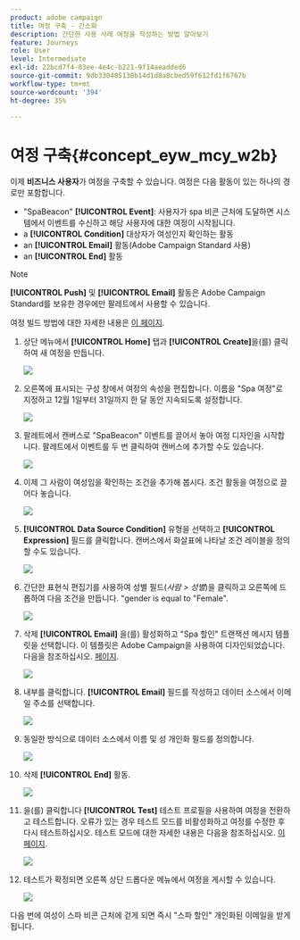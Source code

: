 ```yaml
---
product: adobe campaign
title: 여정 구축 - 간소화
description: 간단한 사용 사례 여정을 작성하는 방법 알아보기
feature: Journeys
role: User
level: Intermediate
exl-id: 22bcd7f4-03ee-4e4c-b221-9f14aeadded6
source-git-commit: 9db330405130b14d1d8a8cbed59f612fd1f6767b
workflow-type: tm+mt
source-wordcount: '394'
ht-degree: 35%

---
```


# 여정 구축{#concept_eyw_mcy_w2b}

이제 **비즈니스 사용자**&#x200B;가 여정을 구축할 수 있습니다. 여정은 다음 활동이 있는 하나의 경로만 포함합니다.

* &quot;SpaBeacon&quot; **[!UICONTROL Event]**: 사용자가 spa 비콘 근처에 도달하면 시스템에서 이벤트를 수신하고 해당 사용자에 대한 여정이 시작됩니다.
* a **[!UICONTROL Condition]** 대상자가 여성인지 확인하는 활동
* an **[!UICONTROL Email]** 활동(Adobe Campaign Standard 사용)
* an **[!UICONTROL End]** 활동

>[!NOTE]
>
>**[!UICONTROL Push]** 및 **[!UICONTROL Email]** 활동은 Adobe Campaign Standard를 보유한 경우에만 팔레트에서 사용할 수 있습니다.

여정 빌드 방법에 대한 자세한 내용은 [이 페이지](../building-journeys/journey.md).

1. 상단 메뉴에서 **[!UICONTROL Home]** 탭과 **[!UICONTROL Create]**&#x200B;을(를) 클릭하여 새 여정을 만듭니다.

   ![](../assets/journey31.png)

1. 오른쪽에 표시되는 구성 창에서 여정의 속성을 편집합니다. 이름을 &quot;Spa 여정&quot;로 지정하고 12월 1일부터 31일까지 한 달 동안 지속되도록 설정합니다.

   ![](../assets/journeyuc1_8.png)

1. 팔레트에서 캔버스로 &quot;SpaBeacon&quot; 이벤트를 끌어서 놓아 여정 디자인을 시작합니다. 팔레트에서 이벤트를 두 번 클릭하여 캔버스에 추가할 수도 있습니다.

   ![](../assets/journeyuc1_9.png)

1. 이제 그 사람이 여성임을 확인하는 조건을 추가해 봅시다. 조건 활동을 여정으로 끌어다 놓습니다.

   ![](../assets/journeyuc1_10.png)

1. **[!UICONTROL Data Source Condition]** 유형을 선택하고 **[!UICONTROL Expression]** 필드를 클릭합니다. 캔버스에서 화살표에 나타날 조건 레이블을 정의할 수도 있습니다.

   ![](../assets/journeyuc1_11.png)

1. 간단한 표현식 편집기를 사용하여 성별 필드(_사람 > 성별_)을 클릭하고 오른쪽에 드롭하여 다음 조건을 만듭니다. &quot;gender is equal to &quot;Female&quot;.

   ![](../assets/journeyuc1_12.png)

1. 삭제 **[!UICONTROL Email]** 을(를) 활성화하고 &quot;Spa 할인&quot; 트랜잭션 메시지 템플릿을 선택합니다. 이 템플릿은 Adobe Campaign을 사용하여 디자인되었습니다. 다음을 참조하십시오. [페이지](https://experienceleague.adobe.com/docs/campaign-standard/using/communication-channels/transactional-messaging/getting-started-with-transactional-msg.html?lang=ko).

   ![](../assets/journeyuc1_13.png)

1. 내부를 클릭합니다. **[!UICONTROL Email]** 필드를 작성하고 데이터 소스에서 이메일 주소를 선택합니다.

   ![](../assets/journeyuc1_14.png)

1. 동일한 방식으로 데이터 소스에서 이름 및 성 개인화 필드를 정의합니다.

   ![](../assets/journeyuc1_15.png)

1. 삭제 **[!UICONTROL End]** 활동.

   ![](../assets/journeyuc1_17.png)

1. 을(를) 클릭합니다 **[!UICONTROL Test]** 테스트 프로필을 사용하여 여정을 전환하고 테스트합니다. 오류가 있는 경우 테스트 모드를 비활성화하고 여정를 수정한 후 다시 테스트하십시오. 테스트 모드에 대한 자세한 내용은 다음을 참조하십시오. [이 페이지](../building-journeys/testing-the-journey.md).

   ![](../assets/journeyuc1_18bis.png)

1. 테스트가 확정되면 오른쪽 상단 드롭다운 메뉴에서 여정을 게시할 수 있습니다.

   ![](../assets/journeyuc1_18.png)

다음 번에 여성이 스파 비콘 근처에 걷게 되면 즉시 &quot;스파 할인&quot; 개인화된 이메일을 받게 됩니다.
